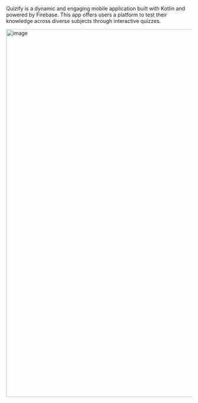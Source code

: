 Quizify is a dynamic and engaging mobile application built with Kotlin and powered by Firebase. This app offers users a platform to test their knowledge across diverse subjects through interactive quizzes.

<img width="1000" alt="image" src="https://github.com/smritisinha24/Quizify-App/assets/116907906/122a110b-dcfc-4870-8f37-966ee411dadf">
